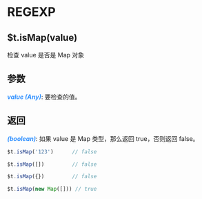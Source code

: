 # REGEXP

## $t.isMap(value)

检查 value 是否是 Map 对象

## 参数

<i style="color: #3492ff;font-weight: 700;">value (Any)</i>: 要检查的值。

## 返回

<i style="color: #3492ff;font-weight: 700;">(boolean)</i>: 如果 value 是 Map 类型，那么返回 true，否则返回 false。

```javascript
$t.isMap('123')      // false

$t.isMap([])         // false

$t.isMap({})         // false

$t.isMap(new Map([])) // true
```
